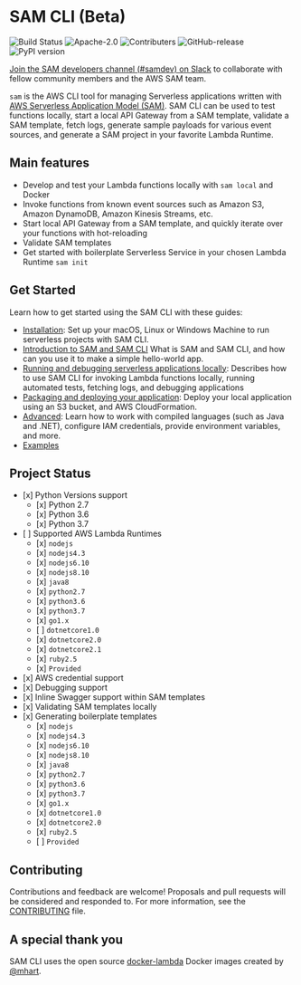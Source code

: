 <p align="center">
</p>

SAM CLI (Beta)
==============

![Build
Status](https://travis-ci.org/awslabs/aws-sam-cli.svg?branch=develop)
![Apache-2.0](https://img.shields.io/npm/l/aws-sam-local.svg?maxAge=2592000)
![Contributers](https://img.shields.io/github/contributors/awslabs/aws-sam-cli.svg?maxAge=2592000)
![GitHub-release](https://img.shields.io/github/release/awslabs/aws-sam-cli.svg?maxAge=2592000)
![PyPI version](https://badge.fury.io/py/aws-sam-cli.svg)

[Join the SAM developers channel (\#samdev) on
Slack](https://join.slack.com/t/awsdevelopers/shared_invite/enQtMzg3NTc5OTM2MzcxLTdjYTdhYWE3OTQyYTU4Njk1ZWY4Y2ZjYjBhMTUxNGYzNDg5MWQ1ZTc5MTRlOGY0OTI4NTdlZTMwNmI5YTgwOGM/)
to collaborate with fellow community members and the AWS SAM team.

`sam` is the AWS CLI tool for managing Serverless applications written
with [AWS Serverless Application Model
(SAM)](https://github.com/awslabs/serverless-application-model). SAM CLI
can be used to test functions locally, start a local API Gateway from a
SAM template, validate a SAM template, fetch logs, generate sample
payloads for various event sources, and generate a SAM project in your
favorite Lambda Runtime.

Main features
-------------

-   Develop and test your Lambda functions locally with `sam local` and
    Docker
-   Invoke functions from known event sources such as Amazon S3, Amazon
    DynamoDB, Amazon Kinesis Streams, etc.
-   Start local API Gateway from a SAM template, and quickly iterate
    over your functions with hot-reloading
-   Validate SAM templates
-   Get started with boilerplate Serverless Service in your chosen
    Lambda Runtime `sam init`

Get Started
-----------

Learn how to get started using the SAM CLI with these guides:

-   [Installation](https://aws.amazon.com/serverless/sam/): Set up your macOS, Linux or
    Windows Machine to run serverless projects with SAM CLI.
-   [Introduction to SAM and SAM CLI](https://docs.aws.amazon.com/serverless-application-model/latest/developerguide/serverless-quick-start.html) What is
    SAM and SAM CLI, and how can you use it to make a simple hello-world
    app.
-   [Running and debugging serverless applications
    locally](docs/usage.md): Describes how to use SAM CLI for invoking
    Lambda functions locally, running automated tests, fetching logs,
    and debugging applications
-   [Packaging and deploying your
    application](docs/deploying_serverless_applications.md): Deploy
    your local application using an S3 bucket, and AWS CloudFormation.
-   [Advanced](docs/advanced_usage.md): Learn how to work with compiled
    languages (such as Java and .NET), configure IAM credentials,
    provide environment variables, and more.
-   [Examples](https://github.com/awslabs/serverless-application-model/tree/master/examples/apps)

Project Status
--------------

-   \[x\] Python Versions support
    -   \[x\] Python 2.7
    -   \[x\] Python 3.6
    -   \[x\] Python 3.7
-   \[ \] Supported AWS Lambda Runtimes
    -   \[x\] `nodejs`
    -   \[x\] `nodejs4.3`
    -   \[x\] `nodejs6.10`
    -   \[x\] `nodejs8.10`
    -   \[x\] `java8`
    -   \[x\] `python2.7`
    -   \[x\] `python3.6`
    -   \[x\] `python3.7`
    -   \[x\] `go1.x`
    -   \[ \] `dotnetcore1.0`
    -   \[x\] `dotnetcore2.0`
    -   \[x\] `dotnetcore2.1`
    -   \[x\] `ruby2.5`
    -   \[x\] `Provided`
-   \[x\] AWS credential support
-   \[x\] Debugging support
-   \[x\] Inline Swagger support within SAM templates
-   \[x\] Validating SAM templates locally
-   \[x\] Generating boilerplate templates
    -   \[x\] `nodejs`
    -   \[x\] `nodejs4.3`
    -   \[x\] `nodejs6.10`
    -   \[x\] `nodejs8.10`
    -   \[x\] `java8`
    -   \[x\] `python2.7`
    -   \[x\] `python3.6`
    -   \[x\] `python3.7`
    -   \[x\] `go1.x`
    -   \[x\] `dotnetcore1.0`
    -   \[x\] `dotnetcore2.0`
    -   \[x\] `ruby2.5`
    -   \[ \] `Provided`

Contributing
------------

Contributions and feedback are welcome! Proposals and pull requests will
be considered and responded to. For more information, see the
[CONTRIBUTING](CONTRIBUTING.md) file.

A special thank you
-------------------

SAM CLI uses the open source
[docker-lambda](https://github.com/lambci/docker-lambda) Docker images
created by [@mhart](https://github.com/mhart).

